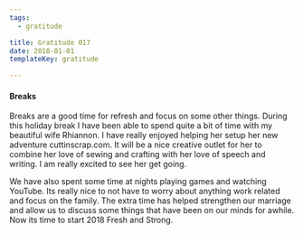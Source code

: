 ```yaml
---
tags:
  - gratitude

title: Gratitude 017
date: 2018-01-01
templateKey: gratitude

---
```


#### Breaks

Breaks are a good time for refresh and focus on some other things.  During this
holiday break I have been able to spend quite a bit of time with my beautiful
wife Rhiannon.  I have really enjoyed helping her setup her new adventure
cuttinscrap.com.  It will be a nice creative outlet for her
to combine her love of sewing and crafting with her love of speech and writing.
I am really excited to see her get going.

We have also spent some time at nights playing games and watching YouTube.  Its
really nice to not have to worry about anything work related and focus on the
family.  The extra time has helped strengthen our marriage and allow us to
discuss some things that have been on our minds for awhile.  Now its time to
start 2018 Fresh and Strong.
